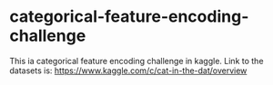 # categorical-feature-encoding-challenge
This ia categorical feature encoding challenge in kaggle.
Link to the datasets is: https://www.kaggle.com/c/cat-in-the-dat/overview
